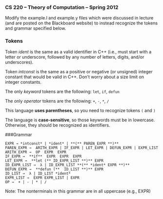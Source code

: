 ﻿### CS 220 – Theory of Computation – Spring 2012

Modify the  example.l and  example.y files  which were  discussed in lecture
(and are posted on the Blackboard website) to  instead recognize the tokens and
grammar specified below.

### Tokens

Token *ident* is the same as a valid identifier in C++ (i.e., must start with a
letter or underscore, followed by any number of letters, digits, and/or
underscores).

Token *intconst* is the same as a positive or negative (or unsigned) integer
constant that would be valid in C++. Don’t worry about a size limit on integer
constants.

The only *keyword* tokens are the following: `let`, `if`, `defun`

The only *operator* tokens are the following: `+`, `-`, `*`, `/`

This language **uses parentheses**, so you need to recognize tokens `(` and `)`

The language is **case-sensitive**, so those keywords must be in lowercase.
Otherwise, they should be recognized as identifiers.



###Grammar

    EXPR → *intconst* | *ident* | **(** PAREN_EXPR **)**
    PAREN_EXPR →  ARITH_EXPR | IF_EXPR | LET_EXPR | DEFUN_EXPR | EXPR_LIST
    ARITH_EXPR →  OP  EXPR  EXPR
    IF_EXPR →  **if**  EXPR  EXPR  EXPR
    LET_EXPR →  **let (** ID_EXPR_LIST **)** EXPR
    ID_EXPR_LIST →  λ | ID_EXPR_LIST **(** *ident* EXPR **)**
    DEFUN_EXPR →  **defun (**  ID_LIST **)** EXPR
    ID_LIST →  λ | ID_LIST *ident*
    EXPR_LIST →  EXPR EXPR_LIST | EXPR
    OP →  + | - | * | /


Note: The nonterminals in this grammar are in all uppercase (e.g., EXPR)
